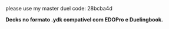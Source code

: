please use my master duel code: 28bcba4d

**Decks no formato .ydk compatível com EDOPro e Duelingbook.**
